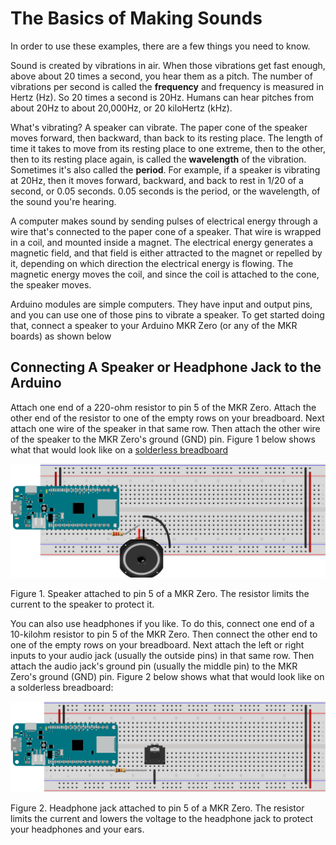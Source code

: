 
# The Basics of Making Sounds

In order to use these examples, there are a few things you need to know. 

Sound is created by vibrations in air. When those vibrations get fast enough, above about 20 times a second, you hear them as a pitch. The number of vibrations per second is called the **frequency** and frequency is measured in Hertz (Hz). So 20 times a second is 20Hz. Humans can hear pitches from about 20Hz to about 20,000Hz, or 20 kiloHertz (kHz).

What's vibrating? A speaker can vibrate. The paper cone of the speaker moves forward, then backward, than back to its resting place. The length of time it takes to move from its resting place to one extreme, then to the other, then to its resting place again, is called the **wavelength** of the vibration. Sometimes it's also called the **period**. For example, if a speaker is vibrating at 20Hz, then it moves forward, backward, and back to rest in 1/20 of a second, or 0.05 seconds. 0.05 seconds is the period, or the wavelength, of the sound you're hearing.

A computer makes sound by sending pulses of electrical energy through a wire that's connected to the paper cone of a speaker. That wire is wrapped in a coil, and mounted inside a magnet. The electrical energy generates a magnetic field, and that field is either attracted to the magnet or repelled by it, depending on which direction the electrical energy is flowing. The magnetic energy moves the coil, and since the coil is attached to the cone, the speaker moves.

Arduino modules are simple computers. They have input and output pins, and you can use one of those pins to vibrate a speaker.  To get started doing that, connect a speaker to your Arduino MKR Zero (or any of the MKR boards) as shown below

## Connecting A Speaker or Headphone Jack to the Arduino

Attach one end of a 220-ohm resistor to pin 5 of the MKR Zero. Attach the other end of the resistor to one of the empty rows on your breadboard. Next attach one wire of the speaker in that same row. Then attach the other wire of the speaker to the MKR Zero's ground (GND) pin. Figure 1 below shows what that would look like on a [solderless breadboard](https://itp.nyu.edu/physcomp/labs/labs-electronics/breadboard/)

![Figure 1. Speaker attached to pin 5 of a MKR Zero](img/speaker-circuit_bb.png)

Figure 1. Speaker attached to pin 5 of a MKR Zero. The resistor limits the current to the speaker to protect it. 

You can also use headphones if you like. To do this, connect one end of a 10-kilohm resistor to pin 5 of the MKR Zero. Then connect the other end to one of the empty rows on your breadboard. Next attach the left or right inputs to your audio jack (usually the outside pins) in that same row. Then attach the audio jack's ground pin (usually the middle pin) to the MKR Zero's ground (GND) pin. Figure 2 below shows what that would look like on a solderless breadboard:

![Figure 2. headphone jack attached to pin 5 of a MKR Zero](img/headphone-circuit_bb.png)

Figure 2. Headphone jack attached to pin 5 of a MKR Zero. The resistor limits the current and lowers the voltage to the headphone jack to protect your headphones and your ears. 
